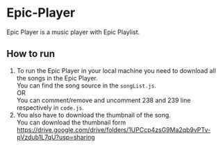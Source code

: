 # Epic-Player
Epic Player is a music player with Epic Playlist.

## How to run 
1. To run the Epic Player in your local machine you need to download all the songs in the Epic Player.\
You can find the song source in the `songList.js`.\
OR\
You can comment/remove and uncomment 238 and 239 line respectively in `code.js`.
2. You also have to download the thumbnail of the song.\
You can download the thumbnail form https://drive.google.com/drive/folders/1UPCcp4zsG9Ma2qb9vPTv-pVzdub1L7qU?usp=sharing